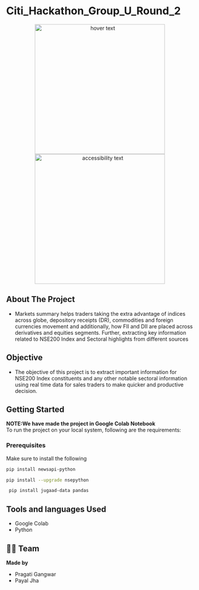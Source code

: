 # Citi_Hackathon_Group_U_Round_2
<p align="center">
  <img src="https://www.konexionetwork.com/Content/News/citibank-logo.jpg" width="350" title="hover text">
  <img src="https://img.freepik.com/premium-photo/stock-market-forex-trading-graph-graphic-concept_73426-102.jpg?w=2000" width="350" alt="accessibility text">
</p>
<!-- ABOUT THE PROJECT -->

## About The Project
 * Markets summary helps traders taking the extra advantage of indices across globe, depository receipts
(DR), commodities and foreign currencies movement and additionally, how FII and DII are placed across
derivatives and equities segments. Further, extracting key information related to NSE200 Index and
Sectoral highlights from different sources
 ## Objective
 * The objective of this project is to extract important information for NSE200 Index constituents and any
other notable sectoral information using real time data for sales traders to make quicker and productive
decision. 

<!-- INSTALLATIONS -->

## Getting Started
<b>NOTE:We have made the project in Google Colab Notebook<br></b>
To run the project on your local system, following are the requirements:
### Prerequisites
Make sure to install the following 

```sh
pip install newsapi-python
```
```sh
pip install --upgrade nsepython
```
```sh
 pip install jugaad-data pandas
 ```
 <!-- Tools and languages Used -->
## Tools and languages Used
* Google Colab
* Python
## 👷‍♂️ Team
<b>Made by</b> </br>
 * Pragati Gangwar </br>
* Payal Jha</br>

